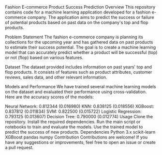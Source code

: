 Fashion E-commerce Product Success Prediction
Overview
This repository contains code for a machine learning application developed for a fashion e-commerce company. The application aims to predict the success or failure of potential products based on past data on the company's top and flop products.

Problem Statement
The fashion e-commerce company is planning its collections for the upcoming year and has gathered data on past products to estimate their success potential. The goal is to create a machine learning model that can accurately predict whether a product will be successful (top) or not (flop) based on various features.

Dataset
The dataset provided includes information on past years' top and flop products. It consists of features such as product attributes, customer reviews, sales data, and other relevant information.

Models and Performance
We have trained several machine learning models on the dataset and evaluated their performance using cross-validation. Here are the accuracy scores of the models:

Neural Network: 0.812344 (0.016980)
KNN: 0.838125 (0.018556)
XGBoost: 0.837812 (0.011834)
SVM: 0.822500 (0.015722)
Logistic Regression: 0.793125 (0.013607)
Decision Tree: 0.790000 (0.012774)
Usage
Clone the repository.
Install the required dependencies.
Run the main script or notebooks to train and evaluate the models.
Use the trained model to predict the success of new products.
Dependencies
Python 3.x
scikit-learn
XGBoost
pandas
numpy
Contribution
Contributions are welcome! If you have any suggestions or improvements, feel free to open an issue or create a pull request.
